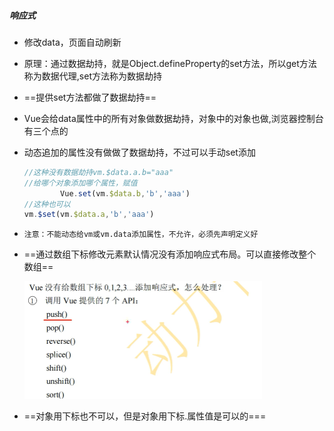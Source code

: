 ##### 响应式

* 修改data，页面自动刷新

* 原理：通过数据劫持，就是Object.defineProperty的set方法，所以get方法称为数据代理,set方法称为数据劫持

* ==提供set方法都做了数据劫持==

* Vue会给data属性中的所有对象做数据劫持，对象中的对象也做,浏览器控制台有三个点的

* 动态追加的属性没有做做了数据劫持，不过可以手动set添加

  ```js
  //这种没有数据劫持vm.$data.a.b="aaa"        
  //给哪个对象添加哪个属性，赋值
          Vue.set(vm.$data.b,'b','aaa')
  //这种也可以
  vm.$set(vm.$data.a,'b','aaa')
  ```

* `注意：不能动态给vm或vm.data添加属性，不允许，必须先声明定义好`

* ==通过数组下标修改元素默认情况没有添加响应式布局。可以直接修改整个数组==

  <img src="%E5%93%8D%E5%BA%94%E5%BC%8F.assets/1720281500023.png" alt="1720281500023" style="zoom: 50%;" />

* ==对象用下标也不可以，但是对象用下标.属性值是可以的===

